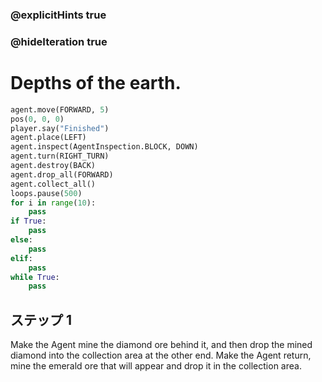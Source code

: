 ### @explicitHints true
### @hideIteration true 
# Depths of the earth. 

```python
agent.move(FORWARD, 5)
pos(0, 0, 0)
player.say("Finished")
agent.place(LEFT)
agent.inspect(AgentInspection.BLOCK, DOWN) 
agent.turn(RIGHT_TURN)
agent.destroy(BACK)
agent.drop_all(FORWARD)
agent.collect_all()
loops.pause(500)
for i in range(10):
    pass
if True: 
    pass
else: 
    pass
elif:
    pass
while True:
    pass
```

## ステップ 1
Make the Agent mine the diamond ore behind it, and then drop the mined diamond into the collection area at the other end. Make the Agent return, 
mine the emerald ore that will appear and drop it in the collection area. 

